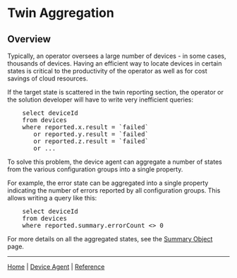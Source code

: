 # Twin Aggregation

## Overview

Typically, an operator oversees a large number of devices - in some cases, thousands of devices.
Having an efficient way to locate devices in certain states is critical to the productivity of the operator as well as for cost savings of cloud resources.

If the target state is scattered in the twin reporting section, the operator or the solution developer will have to write very inefficient queries:
<pre>
    select deviceId
    from devices
    where reported.x.result = `failed`
       or reported.y.result = `failed`
       or reported.z.result = `failed`
       or ...
</pre>

To solve this problem, the device agent can aggregate a number of states from the various configuration groups into a single property.

For example, the error state can be aggregated into a single property indicating the number of errors reported by all configuration groups. This allows writing a query like this:

<pre>
    select deviceId
    from devices
    where reported.summary.errorCount <> 0
</pre>

For more details on all the aggregated states, see the [Summary Object](schema/configuration-groups/summary-object.md) page.

----

[Home](../../README.md) | [Device Agent](device-agent.md) | [Reference](reference.md)
